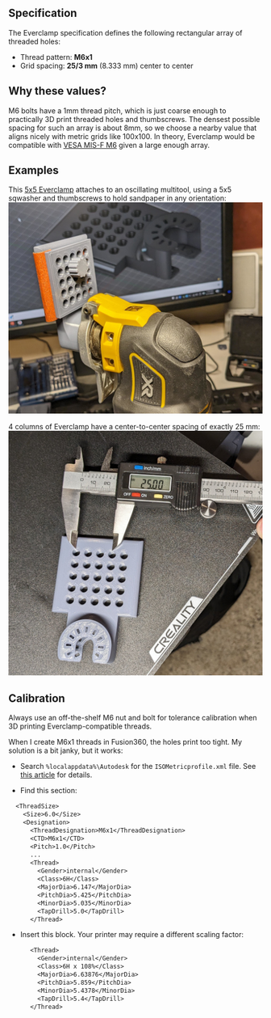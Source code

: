 ## Specification

The Everclamp specification defines the following rectangular array of threaded holes:

- Thread pattern: **M6x1**
- Grid spacing: **25/3 mm** (8.333 mm) center to center

## Why these values?
M6 bolts have a 1mm thread pitch, which is just coarse enough to practically 3D print threaded holes and thumbscrews.  The densest possible spacing for such an array is about 8mm, so we choose a nearby value that aligns nicely with metric grids like 100x100.  In theory, Everclamp would be compatible with [VESA MIS-F M6](https://en.wikipedia.org/wiki/Flat_Display_Mounting_Interface#Variants) given a large enough array.

## Examples

This [5x5 Everclamp](https://www.thingiverse.com/thing:6083263) attaches to an oscillating multitool, using a 5x5 sqwasher and thumbscrews to hold sandpaper in any orientation:
![](media/multitool_sandpaper.jpg)

4 columns of Everclamp have a center-to-center spacing of exactly 25 mm:
![](media/everclamp5x5.jpg)

## Calibration

Always use an off-the-shelf M6 nut and bolt for tolerance calibration when 3D printing Everclamp-compatible threads.

When I create M6x1 threads in Fusion360, the holes print too tight.  My solution is a bit janky, but it works:

- Search `%localappdata%\Autodesk` for the `ISOMetricprofile.xml` file.  See [this article](https://www.autodesk.com/support/technical/article/caas/sfdcarticles/sfdcarticles/Custom-Threads-in-Fusion-360.html) for details.

- Find this section:

```
  <ThreadSize>
    <Size>6.0</Size>
    <Designation>
      <ThreadDesignation>M6x1</ThreadDesignation>
      <CTD>M6x1</CTD>
      <Pitch>1.0</Pitch>
      ...
      <Thread>
        <Gender>internal</Gender>
        <Class>6H</Class>
        <MajorDia>6.147</MajorDia>
        <PitchDia>5.425</PitchDia>
        <MinorDia>5.035</MinorDia>
        <TapDrill>5.0</TapDrill>
      </Thread>
```

- Insert this block.  Your printer may require a different scaling factor:

```
      <Thread>
        <Gender>internal</Gender>
        <Class>6H x 108%</Class>
        <MajorDia>6.63876</MajorDia>
        <PitchDia>5.859</PitchDia>
        <MinorDia>5.4378</MinorDia>
        <TapDrill>5.4</TapDrill>
      </Thread>
```

